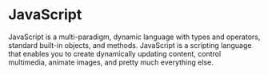 # JavaScript
JavaScript is a multi-paradigm, dynamic language with types and operators, standard built-in objects, and methods. JavaScript is a scripting language that enables you to create dynamically updating content, control multimedia, animate images, and pretty much everything else.
